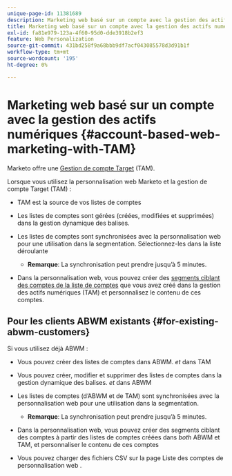 ```yaml
---
unique-page-id: 11381689
description: Marketing web basé sur un compte avec la gestion des actifs numériques - Documents Marketo - Documentation du produit
title: Marketing web basé sur un compte avec la gestion des actifs numériques
exl-id: fa81e979-123a-4f60-95d0-dde3918b2ef3
feature: Web Personalization
source-git-commit: 431bd258f9a68bbb9df7acf043085578d3d91b1f
workflow-type: tm+mt
source-wordcount: '195'
ht-degree: 0%

---
```


# Marketing web basé sur un compte avec la gestion des actifs numériques {#account-based-web-marketing-with-TAM}

Marketo offre une [Gestion de compte Target](/help/marketo/product-docs/target-account-management/setup-tam/target-account-management-overview.md) (TAM).

Lorsque vous utilisez la personnalisation web Marketo et la gestion de compte Target (TAM) :

* TAM est la source de vos listes de comptes
* Les listes de comptes sont gérées (créées, modifiées et supprimées) dans la gestion dynamique des balises.
* Les listes de comptes sont synchronisées avec la personnalisation web pour une utilisation dans la segmentation. Sélectionnez-les dans la liste déroulante

   * **Remarque**: La synchronisation peut prendre jusqu’à 5 minutes.

* Dans la personnalisation web, vous pouvez créer des [segments ciblant des comptes de la liste de comptes](/help/marketo/product-docs/web-personalization/account-based-web-marketing/create-a-new-account-list.md) que vous avez créé dans la gestion des actifs numériques (TAM) et personnalisez le contenu de ces comptes.

## Pour les clients ABWM existants {#for-existing-abwm-customers}

Si vous utilisez déjà ABWM :

* Vous pouvez créer des listes de comptes dans ABWM. _et_ dans TAM
* Vous pouvez créer, modifier et supprimer des listes de comptes dans la gestion dynamique des balises. _et_ dans ABWM
* Les listes de comptes (d’ABWM et de TAM) sont synchronisées avec la personnalisation web pour une utilisation dans la segmentation.

   * **Remarque**: La synchronisation peut prendre jusqu’à 5 minutes.

* Dans la personnalisation web, vous pouvez créer des segments ciblant des comptes à partir des listes de comptes créées dans _both_ ABWM et TAM, et personnaliser le contenu de ces comptes
* Vous pouvez charger des fichiers CSV sur la page Liste des comptes de personnalisation web .
